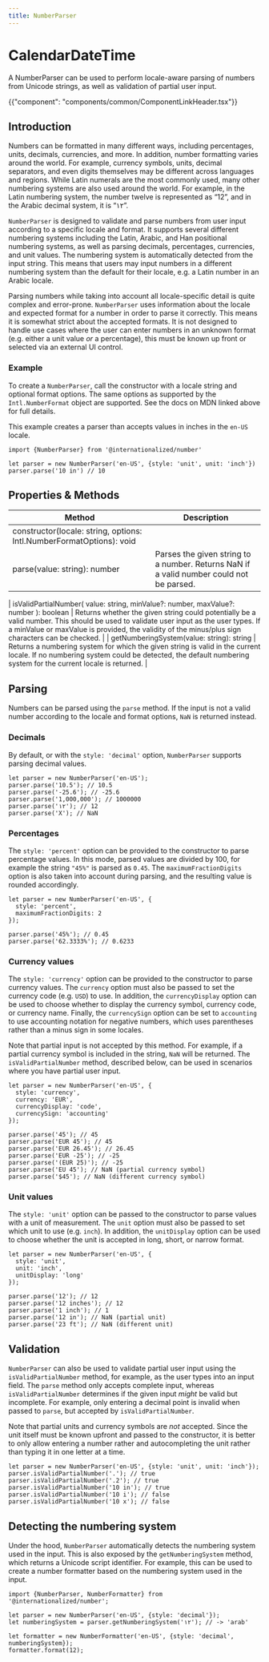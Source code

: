 ```yaml
---
title: NumberParser
---
```


# CalendarDateTime

<p class="description">A NumberParser can be used to perform locale-aware parsing of numbers from Unicode strings, as well as validation of partial user input.</p>

{{"component": "components/common/ComponentLinkHeader.tsx"}}

## Introduction

Numbers can be formatted in many different ways, including percentages, units, decimals, currencies, and more. In addition, number formatting varies around the world. For example, currency symbols, units, decimal separators, and even digits themselves may be different across languages and regions. While Latin numerals are the most commonly used, many other numbering systems are also used around the world. For example, in the Latin numbering system, the number twelve is represented as “12”, and in the Arabic decimal system, it is “١٢”.

`NumberParser` is designed to validate and parse numbers from user input according to a specific locale and format. It supports several different numbering systems including the Latin, Arabic, and Han positional numbering systems, as well as parsing decimals, percentages, currencies, and unit values. The numbering system is automatically detected from the input string. This means that users may input numbers in a different numbering system than the default for their locale, e.g. a Latin number in an Arabic locale.

Parsing numbers while taking into account all locale-specific detail is quite complex and error-prone. `NumberParser` uses information about the locale and expected format for a number in order to parse it correctly. This means it is somewhat strict about the accepted formats. It is not designed to handle use cases where the user can enter numbers in an unknown format (e.g. either a unit value _or_ a percentage), this must be known up front or selected via an external UI control.

### Example

To create a `NumberParser`, call the constructor with a locale string and optional format options. The same options as supported by the `Intl.NumberFormat` object are supported. See the docs on MDN linked above for full details.

This example creates a parser than accepts values in inches in the `en-US` locale.

```tsx
import {NumberParser} from '@internationalized/number'

let parser = new NumberParser('en-US', {style: 'unit', unit: 'inch'})
parser.parse('10 in') // 10
```

## Properties & Methods

| Method                                                               | Description                                                                             |
| -------------------------------------------------------------------- | --------------------------------------------------------------------------------------- |
| constructor(locale: string, options: Intl.NumberFormatOptions): void |                                                                                         |
| parse(value: string): number                                         | Parses the given string to a number. Returns NaN if a valid number could not be parsed. |

| isValidPartialNumber(
value: string,
minValue?: number,
maxValue?: number
): boolean | Returns whether the given string could potentially be a valid number. This should be used to validate user input as the user types. If a minValue or maxValue is provided, the validity of the minus/plus sign characters can be checked. |
| getNumberingSystem(value: string): string | Returns a numbering system for which the given string is valid in the current locale. If no numbering system could be detected, the default numbering system for the current locale is returned. |

## Parsing

Numbers can be parsed using the `parse` method. If the input is not a valid number according to the locale and format options, `NaN` is returned instead.

### Decimals

By default, or with the `style: 'decimal'` option, `NumberParser` supports parsing decimal values.

```tsx
let parser = new NumberParser('en-US');
parser.parse('10.5'); // 10.5
parser.parse('-25.6'); // -25.6
parser.parse('1,000,000'); // 1000000
parser.parse('١٢'); // 12
parser.parse('X'); // NaN
```

### Percentages

The `style: 'percent'` option can be provided to the constructor to parse percentage values. In this mode, parsed values are divided by 100, for example the string `"45%"` is parsed as `0.45`. The `maximumFractionDigits` option is also taken into account during parsing, and the resulting value is rounded accordingly.

```tsx
let parser = new NumberParser('en-US', {
  style: 'percent',
  maximumFractionDigits: 2
});

parser.parse('45%'); // 0.45
parser.parse('62.3333%'); // 0.6233
```


### Currency values

The `style: 'currency'` option can be provided to the constructor to parse currency values. The `currency` option must also be passed to set the currency code (e.g. `USD`) to use. In addition, the `currencyDisplay` option can be used to choose whether to display the currency symbol, currency code, or currency name. Finally, the `currencySign` option can be set to `accounting` to use accounting notation for negative numbers, which uses parentheses rather than a minus sign in some locales.

Note that partial input is not accepted by this method. For example, if a partial currency symbol is included in the string, `NaN` will be returned. The `isValidPartialNumber` method, described below, can be used in scenarios where you have partial user input.

```tsx
let parser = new NumberParser('en-US', {
  style: 'currency',
  currency: 'EUR',
  currencyDisplay: 'code',
  currencySign: 'accounting'
});

parser.parse('45'); // 45
parser.parse('EUR 45'); // 45
parser.parse('EUR 26.45'); // 26.45
parser.parse('EUR -25'); // -25
parser.parse('(EUR 25)'); // -25
parser.parse('EU 45'); // NaN (partial currency symbol)
parser.parse('$45'); // NaN (different currency symbol)
```

### Unit values

The `style: 'unit'` option can be passed to the constructor to parse values with a unit of measurement. The `unit` option must also be passed to set which unit to use (e.g. `inch`). In addition, the `unitDisplay` option can be used to choose whether the unit is accepted in long, short, or narrow format.

```tsx
let parser = new NumberParser('en-US', {
  style: 'unit',
  unit: 'inch',
  unitDisplay: 'long'
});

parser.parse('12'); // 12
parser.parse('12 inches'); // 12
parser.parse('1 inch'); // 1
parser.parse('12 in'); // NaN (partial unit)
parser.parse('23 ft'); // NaN (different unit)
```

## Validation

`NumberParser` can also be used to validate partial user input using the `isValidPartialNumber` method, for example, as the user types into an input field. The `parse` method only accepts complete input, whereas `isValidPartialNumber` determines if the given input _might_ be valid but incomplete. For example, only entering a decimal point is invalid when passed to `parse`, but accepted by `isValidPartialNumber`.

Note that partial units and currency symbols are _not_ accepted. Since the unit itself must be known upfront and passed to the constructor, it is better to only allow entering a number rather and autocompleting the unit rather than typing it in one letter at a time.

```tsx
let parser = new NumberParser('en-US', {style: 'unit', unit: 'inch'});
parser.isValidPartialNumber('.'); // true
parser.isValidPartialNumber('.2'); // true
parser.isValidPartialNumber('10 in'); // true
parser.isValidPartialNumber('10 i'); // false
parser.isValidPartialNumber('10 x'); // false
```

## Detecting the numbering system

Under the hood, `NumberParser` automatically detects the numbering system used in the input. This is also exposed by the `getNumberingSystem` method, which returns a Unicode script identifier. For example, this can be used to create a number formatter based on the numbering system used in the input.

```tsx
import {NumberParser, NumberFormatter} from '@internationalized/number';

let parser = new NumberParser('en-US', {style: 'decimal'});
let numberingSystem = parser.getNumberingSystem('١٢'); // -> 'arab'

let formatter = new NumberFormatter('en-US', {style: 'decimal', numberingSystem});
formatter.format(12);
```
